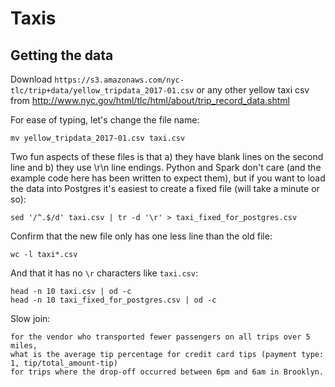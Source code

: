 # Taxis

## Getting the data
Download `https://s3.amazonaws.com/nyc-tlc/trip+data/yellow_tripdata_2017-01.csv`
or any other yellow taxi csv from http://www.nyc.gov/html/tlc/html/about/trip_record_data.shtml

For ease of typing, let's change the file name:

```
mv yellow_tripdata_2017-01.csv taxi.csv
```

Two fun aspects of these files is that a) they have blank lines on the second line and b) they use \r\n line endings.  Python and Spark don't care (and the example code here has been written to expect them), but if you want to load the data into Postgres it's easiest to create a fixed file (will take a minute or so):

```
sed '/^.$/d' taxi.csv | tr -d '\r' > taxi_fixed_for_postgres.csv
```

Confirm that the new file only has one less line than the old file:

```
wc -l taxi*.csv
```

And that it has no `\r` characters like `taxi.csv`:

```
head -n 10 taxi.csv | od -c
head -n 10 taxi_fixed_for_postgres.csv | od -c
```


Slow join:
```
for the vendor who transported fewer passengers on all trips over 5 miles,
what is the average tip percentage for credit card tips (payment type: 1, tip/total_amount-tip)
for trips where the drop-off occurred between 6pm and 6am in Brooklyn.
```
